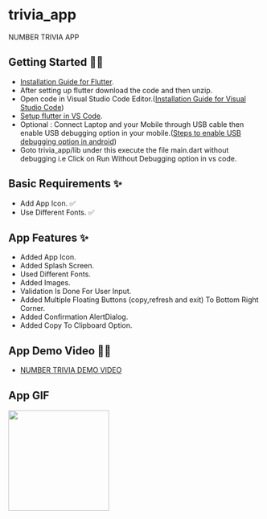 # trivia_app

NUMBER TRIVIA APP

## Getting Started 🤩😍


* [Installation Guide for Flutter](https://flutter.dev/docs/get-started/install).
* After setting up flutter download the code and then unzip.
* Open code in  Visual Studio Code Editor.([Installation Guide for Visual Studio Code](https://code.visualstudio.com/docs))
* [Setup flutter in VS Code](https://docs.flutter.dev/development/tools/vs-code).
* Optional : Connect Laptop and your Mobile through USB cable then enable USB debugging option in your mobile.([Steps to enable USB debugging option in android](https://www.youtube.com/results?search_query=enable+debugging+mode+android))
* Goto trivia_app/lib under this execute the file main.dart without debugging i.e Click on Run Without Debugging option in vs code.

## Basic Requirements ✨

* Add App Icon. ✅
* Use Different Fonts. ✅

## App Features ✨

* Added App Icon.
* Added Splash Screen.
* Used Different Fonts.
* Added Images.
* Validation Is Done For User Input.
* Added Multiple Floating Buttons (copy,refresh and exit) To Bottom Right Corner.
* Added Confirmation AlertDialog.
* Added Copy To Clipboard Option.

## App Demo Video 🎥🎥

* [NUMBER TRIVIA DEMO VIDEO](images/Demo_video.mp4)

## App GIF

<p> <img src="images/Demo.gif" width="200">

